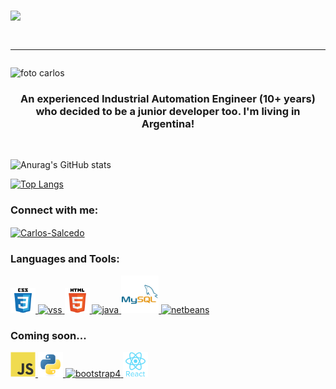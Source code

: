<h1 align="center">
  <img align="left" src="https://readme-typing-svg.herokuapp.com?size=28&center=true&vCenter=true&lines=Hello!+I'm+Carlos+Jesús!+"/>
  <br/>
  <hr>
</h1>
<img src="https://photos.app.goo.gl/gzHjXkbCpaw8JDNp7" alt="foto carlos" width="300" height="300">
<h3 align="center"> An experienced Industrial Automation Engineer (10+ years) who decided to be a junior developer too. I'm living in Argentina!</h3>
<br/>

![Anurag's GitHub stats](https://github-readme-stats.vercel.app/api?username=carjes80&show_icons=true)

[![Top Langs](https://github-readme-stats.vercel.app/api/top-langs/?username=carjes80&count_private=true&show_icons=true&layout=compact&langs_count=6&exclude_repo=JAGUARETE_KAA)](https://github.com/anuraghazra/github-readme-stats)


<h3 align="left">Connect with me:</h3>
<p align="left">
<a href="https://linkedin.com/in/salcedocarlos" target="blank"><img align="center" src="https://user-images.githubusercontent.com/83146564/134292366-61b21a2b-d31c-4b98-921c-1b12c6a09aa8.png" alt="Carlos-Salcedo" height="40" width="40" /></a>
</p>




<h3 align="left">Languages and Tools:</h3>
<p align="left">
<a href="https://www.w3schools.com/css/" target="_blank"> <img src="https://raw.githubusercontent.com/devicons/devicon/master/icons/css3/css3-original-wordmark.svg" alt="css3" width="40" height="40"/> </a> 
<a href="https://visualstudio.microsoft.com/es/" target="_blank"> <img src="https://static.wikia.nocookie.net/logopedia/images/2/25/Visual_Studio_Code_0.10.1_icon.svg/revision/latest?cb=20210722231921&path-prefix=es" alt="vss" width="40" height="40"/> </a> 
<a href="https://www.w3.org/html/" target="_blank"> <img src="https://raw.githubusercontent.com/devicons/devicon/master/icons/html5/html5-original-wordmark.svg" alt="html5" width="40" height="40"/> </a> 
<a href="https://www.java.com/es/" target="_blank"> <img src="https://cdn.icon-icons.com/icons2/2415/PNG/512/java_original_logo_icon_146458.png" alt="java" width="50" height="50"/> </a>  
<a href="https://www.mysql.com/" target="_blank"> <img src="https://raw.githubusercontent.com/devicons/devicon/master/icons/mysql/mysql-original-wordmark.svg" alt="mysql" width="60" height="60"/> </a> 
 <a href="https://netbeans.apache.org/" target="_blank"> <img src="https://upload.wikimedia.org/wikipedia/commons/thumb/9/98/Apache_NetBeans_Logo.svg/1776px-Apache_NetBeans_Logo.svg.png" alt="netbeans" width="40" height="40"/> </a> 
 </p>
 

<h3 align="left">Coming soon...</h3>
<p align="left">
<a href="https://developer.mozilla.org/en-US/docs/Web/JavaScript" target="_blank"> <img src="https://raw.githubusercontent.com/devicons/devicon/master/icons/javascript/javascript-original.svg" alt="javascript" width="40" height="40"/> </a>
<a href="https://www.python.org" target="_blank"> <img src="https://raw.githubusercontent.com/devicons/devicon/master/icons/python/python-original.svg" alt="python" width="40" height="40"/> </a>  
<a href="https://www.w3schools.com/bootstrap4/" target="_blank"> <img src="https://cdn.worldvectorlogo.com/logos/bootstrap-4.svg" alt="bootstrap4" width="40" height="40"/> </a>
 <a href="https://reactjs.org/" target="_blank"> <img src="https://raw.githubusercontent.com/devicons/devicon/master/icons/react/react-original-wordmark.svg" alt="react" width="40" height="40"/> </a> 
 </p>
 





<!--
**carjes80** is a âœ¨ _special_ âœ¨ repository because its `README.md` (this file) appears on your GitHub profile.

Here are some ideas to get you started:

- ðŸ”­ Iâ€™m currently working on ...
- ðŸŒ± Iâ€™m currently learning ...
- ðŸ‘¯ Iâ€™m looking to collaborate on ...
- ðŸ¤” Iâ€™m looking for help with ...
- ðŸ’¬ Ask me about ...
- ðŸ“« How to reach me: ...
- ðŸ˜„ Pronouns: ...
- âš¡ Fun fact: ...
-->
